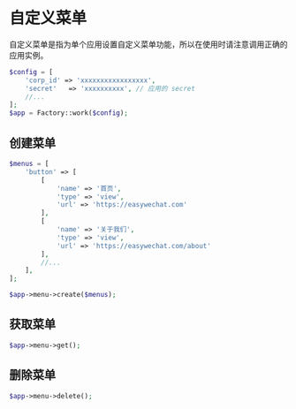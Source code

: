# 自定义菜单

自定义菜单是指为单个应用设置自定义菜单功能，所以在使用时请注意调用正确的应用实例。

```php
$config = [
    'corp_id' => 'xxxxxxxxxxxxxxxxx',
    'secret'   => 'xxxxxxxxxx', // 应用的 secret
    //...
];
$app = Factory::work($config);
```

## 创建菜单

```php
$menus = [
    'button' => [
        [
            'name' => '首页',
            'type' => 'view',
            'url' => 'https://easywechat.com'
        ],
        [
            'name' => '关于我们',
            'type' => 'view',
            'url' => 'https://easywechat.com/about'
        ],
        //...
    ],
];

$app->menu->create($menus);
```

## 获取菜单

```php
$app->menu->get();
```

## 删除菜单

```php
$app->menu->delete();
```
